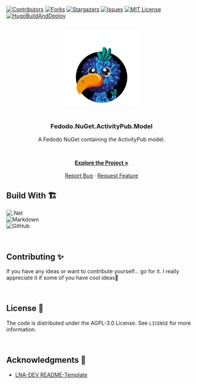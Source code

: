 <!-- VERSION: Fedodo.README.Template V1.0 -->

[![Contributors][contributors-shield]][contributors-url]
[![Forks][forks-shield]][forks-url]
[![Stargazers][stars-shield]][stars-url]
[![Issues][issues-shield]][issues-url]
[![MIT License][license-shield]][license-url]
[![HugoBuildAndDeploy](https://img.shields.io/github/actions/workflow/status/Fedodo/Fedodo.NuGet.ActivityPub.Model/BuildAndDeploy.yaml?style=for-the-badge)](https://github.com/Fedodo/Fedodo.NuGet.ActivityPub.Model/actions/workflows/BuildAndDeploy.yaml)

<!-- PROJECT LOGO -->
<br />
<div align="center">
  <a href="https://fedodo.org">
    <img src="https://github.com/Fedodo/.github/blob/main/assets/logo%20and%20icons/Fedodo%20Circle%20Dark.png?raw=true" alt="Logo" width="200" height="200">
  </a>

<br>
<br>

### Fedodo.NuGet.ActivityPub.Model

A Fedodo NuGet containing the ActivityPub model.

<p align="center">

<br />

<a href="https://fedodo.org"><strong>Explore the Project »</strong></a>
<br />
<br />
<a href="https://github.com/Fedodo/Fedodo.NuGet.ActivityPub.Model/issues">Report Bug</a>
·
<a href="https://github.com/Fedodo/Fedodo.NuGet.ActivityPub.Model/issues">Request Feature</a>
  </p>
</div>

## Build With 🏗️

<!-- TODO Go to https://github.com/Ileriayo/markdown-badges and search for a fitting batch🙃 -->

![.Net](https://img.shields.io/badge/.NET-5C2D91?style=for-the-badge&logo=.net&logoColor=white)  
![Markdown](https://img.shields.io/badge/markdown-%23000000.svg?style=for-the-badge&logo=markdown&logoColor=white)  
![GitHub](https://img.shields.io/badge/github-%23121011.svg?style=for-the-badge&logo=github&logoColor=white)  

<br>

<!-- CONTRIBUTING -->
## Contributing ✨

If you have any ideas or want to contribute yourself... go for it. I really appreciate it if some of you have cool ideas🚀

<br>

<!-- LICENSE -->
## License 📝

The code is distributed under the AGPL-3.0 License. See `LICENSE` for more information.

<br>

<!-- ACKNOWLEDGMENTS -->
<!-- TODO Add your acknowledgments -->
## Acknowledgments 🙏

- [LNA-DEV README-Template](https://github.com/lna-dev/README-Template)

<!-- MARKDOWN LINKS & IMAGES -->
[contributors-shield]: https://img.shields.io/github/contributors/Fedodo/Fedodo.NuGet.ActivityPub.Model.svg?style=for-the-badge
[contributors-url]: https://github.com/Fedodo/Fedodo.NuGet.ActivityPub.Model/graphs/contributors
[forks-shield]: https://img.shields.io/github/forks/Fedodo/Fedodo.NuGet.ActivityPub.Model.svg?style=for-the-badge
[forks-url]: https://github.com/Fedodo/Fedodo.NuGet.ActivityPub.Model/network/members
[stars-shield]: https://img.shields.io/github/stars/Fedodo/Fedodo.NuGet.ActivityPub.Model.svg?style=for-the-badge
[stars-url]: https://github.com/Fedodo/Fedodo.NuGet.ActivityPub.Model/stargazers
[issues-shield]: https://img.shields.io/github/issues/Fedodo/Fedodo.NuGet.ActivityPub.Model.svg?style=for-the-badge
[issues-url]: https://github.com/Fedodo/Fedodo.NuGet.ActivityPub.Model/issues
[license-shield]: https://img.shields.io/github/license/Fedodo/Fedodo.NuGet.ActivityPub.Model.svg?style=for-the-badge
[license-url]: https://github.com/Fedodo/Fedodo.NuGet.ActivityPub.Model/blob/master/LICENSE

